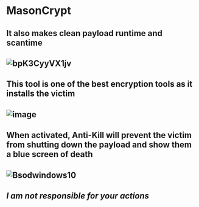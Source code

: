 # **MasonCrypt**
It also makes clean payload runtime and scantime
---
![bpK3CyyVX1jv](https://github.com/876N/MasonCrypt/assets/133999409/2dd66f93-73b3-43ab-b568-7df539564e17)
---
This tool is one of the best encryption tools as it installs the victim
---
![image](https://github.com/876N/MasonCrypt/assets/133999409/e2c7c2d3-3611-4072-928e-243026f4c16a)
---
When activated, Anti-Kill will prevent the victim from shutting down the payload and show them a blue screen of death
---
![Bsodwindows10](https://github.com/876N/MasonCrypt/assets/133999409/92285b47-b734-41e0-bd5a-3bd9484e9e98)
---
***I am not responsible for your actions***
---
